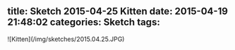 title: Sketch 2015-04-25 Kitten
date: 2015-04-19 21:48:02
categories: Sketch
tags:
---
<div style="max-width:300px">![Kitten](/img/sketches/2015.04.25.JPG)</div>
